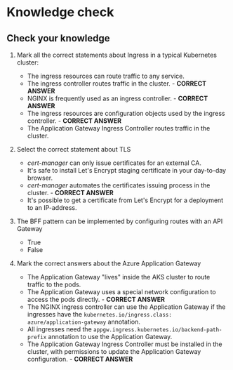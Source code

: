 # Knowledge check

## Check your knowledge

1. Mark all the correct statements about Ingress in a typical Kubernetes cluster:

   - The ingress resources can route traffic to any service.
   - The ingress controller routes traffic in the cluster. - **CORRECT ANSWER**
   - NGINX is frequently used as an ingress controller. - **CORRECT ANSWER**
   - The ingress resources are configuration objects used by the ingress controller. - **CORRECT ANSWER**
   - The Application Gateway Ingress Controller routes traffic in the cluster.

2. Select the correct statement about TLS

   - *cert-manager* can only issue certificates for an external CA.
   - It's safe to install Let's Encrypt staging certificate in your day-to-day browser.
   - *cert-manager* automates the certificates issuing process in the cluster. - **CORRECT ANSWER**
   - It's possible to get a certificate from Let's Encrypt for a deployment to an IP-address.

3. The BFF pattern can be implemented by configuring routes with an API Gateway

   - True
   - False

4. Mark the correct answers about the Azure Application Gateway

   - The Application Gateway "lives" inside the AKS cluster to route traffic to the pods.
   - The Application Gateway uses a special network configuration to access the pods directly. - **CORRECT ANSWER**
   - The NGINX ingress controller can use the Application Gateway if the ingresses have the `kubernetes.io/ingress.class: azure/application-gateway` annotation.
   - All ingresses need the `appgw.ingress.kubernetes.io/backend-path-prefix` annotation to use the Application Gateway.
   - The Application Gateway Ingress Controller must be installed in the cluster, with permissions to update the Application Gateway configuration. - **CORRECT ANSWER**